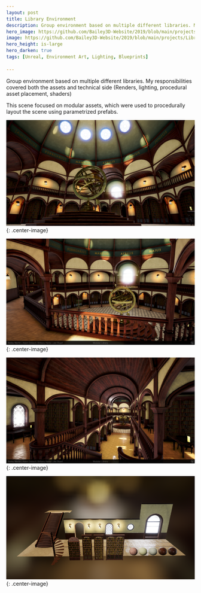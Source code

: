 ```yaml
---
layout: post
title: Library Environment
description: Group environment based on multiple different libraries. My responsibilities covered both the assets and technical side (Renders, lighting, procedural asset placement, shaders)
hero_image: https://github.com/Bailey3D-Website/2019/blob/main/projects/Library/Render_02.png?raw=true # Add image post (optional)
image: https://github.com/Bailey3D-Website/2019/blob/main/projects/Library/Render_02.png?raw=true # Add image post (optional)
hero_height: is-large
hero_darken: true
tags: [Unreal, Environment Art, Lighting, Blueprints]

---
```

Group environment based on multiple different libraries. My responsibilities covered both the assets and technical side (Renders, lighting, procedural asset placement, shaders)

This scene focused on modular assets, which were used to procedurally layout the scene using parametrized prefabs.

![Image](https://github.com/Bailey3D-Website/2019/blob/main/projects/Library/Render_02.png?raw=true){: .center-image}

![Image](https://github.com/Bailey3D-Website/2019/blob/main/projects/Library/Render_Mainroom_High.png?raw=true){: .center-image}

![Image](https://github.com/Bailey3D-Website/2019/blob/main/projects/Library/Render_Walkway_High.png?raw=true){: .center-image}

![Image](https://github.com/Bailey3D-Website/2019/blob/main/projects/Library/library_asset_breakdown.png?raw=true){: .center-image}